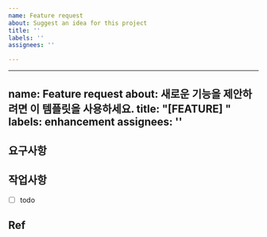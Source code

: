 ```yaml
---
name: Feature request
about: Suggest an idea for this project
title: ''
labels: ''
assignees: ''

---
```


---
name: Feature request
about: 새로운 기능을 제안하려면 이 템플릿을 사용하세요.
title: "[FEATURE] "
labels: enhancement
assignees: ''
---
## 요구사항
<!-- 설명을 작성하시요. -->


## 작업사항
<!-- 설명을 작성하시요. -->
- [ ] todo

## Ref
